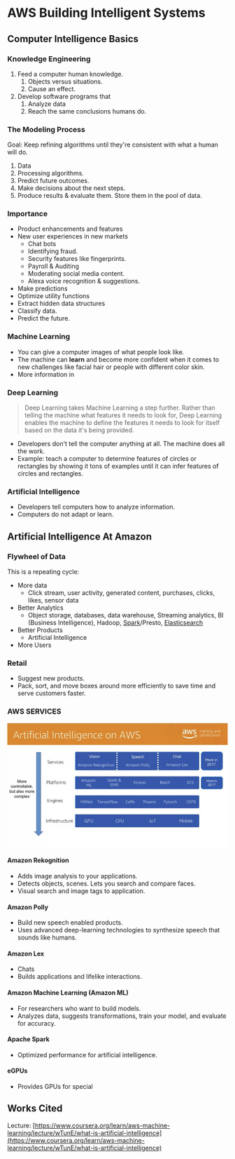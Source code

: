 # AWS Building Intelligent Systems

## Computer Intelligence Basics

### Knowledge Engineering

1. Feed a computer human knowledge.
   1. Objects versus situations.
   2. Cause an effect.
2. Develop software programs that
   1. Analyze data
   2. Reach the same conclusions humans do.

### The Modeling Process

Goal: Keep refining algorithms until they're consistent with what a human will do.

1. Data
2. Processing algorithms.
3. Predict future outcomes.
4. Make decisions about the next steps.
5. Produce results & evaluate them. Store them in the pool of data.

### Importance

* Product enhancements and features
* New user experiences in new markets
  * Chat bots
  * Identifying fraud.
  * Security features like fingerprints.
  * Payroll & Auditing
  * Moderating social media content.
  * Alexa voice recognition & suggestions.
* Make predictions
* Optimize utility functions
* Extract hidden data structures
* Classify data.
* Predict the future.

### Machine Learning

* You can give a computer images of what people look like.
* The machine can **learn** and become more confident when it comes to new challenges like facial hair or people with different color skin.
* More information in

### Deep Learning

> Deep Learning takes Machine Learning a step further. Rather than telling the machine what features it needs to look for, Deep Learning enables the machine to define the features it needs to look for itself based on the data it's being provided.

* Developers don't tell the computer anything at all. The machine does all the work.
* Example: teach a computer to determine features of circles or rectangles by showing it tons of examples until it can infer features of circles and rectangles.

### Artificial Intelligence

* Developers tell computers how to analyze information.
* Computers do not adapt or learn.

## Artificial Intelligence At Amazon

### Flywheel of Data

This is a repeating cycle:

* More data
  * Click stream, user activity, generated content, purchases, clicks, likes, sensor data
* Better Analytics
  * Object storage, databases, data warehouse, Streaming analytics, BI (Business Intelligence), Hadoop, [Spark](https://spark.apache.org/)/Presto, [Elasticsearch](https://www.elastic.co/)
* Better Products
  * Artificial Intelligence
* More Users

### Retail

* Suggest new products.
* Pack, sort, and move boxes around more efficiently to save time and serve customers faster.

### AWS SERVICES

![](<../../.gitbook/assets/image (2) (1) (1) (1) (1) (1) (1) (1) (1) (1) (1) (1) (1) (1) (1) (1).png>)

#### Amazon Rekognition

* Adds image analysis to your applications.
* Detects objects, scenes. Lets you search and compare faces.
* Visual search and image tags to application.

#### Amazon Polly

* Build new speech enabled products.
* Uses advanced deep-learning technologies to synthesize speech that sounds like humans.

#### Amazon Lex

* Chats
* Builds applications and lifelike interactions.

#### Amazon Machine Learning (Amazon ML)

* For researchers who want to build models.
* Analyzes data, suggests transformations, train your model, and evaluate for accuracy.

#### Apache Spark

* Optimized performance for artificial intelligence.

#### eGPUs

* Provides GPUs for special

## Works Cited

Lecture: [https://www.coursera.org/learn/aws-machine-learning/lecture/wTunE/what-is-artificial-intelligence](https://www.coursera.org/learn/aws-machine-learning/lecture/wTunE/what-is-artificial-intelligence)

